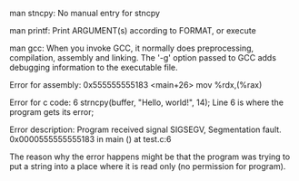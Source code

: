 man stncpy:
No manual entry for stncpy

man printf:
Print ARGUMENT(s) according to FORMAT, or execute

man gcc:
When you invoke GCC, it normally does preprocessing, compilation, assembly and linking. The '-g' option passed to GCC adds debugging information to the executable file.

Error for assembly:
0x555555555183 <main+26>        mov    %rdx,(%rax)

Error for c code:
6	strncpy(buffer, "Hello, world!", 14);
Line 6 is where the program gets its error;

Error description:
Program received signal SIGSEGV, Segmentation fault.
0x0000555555555183 in main () at test.c:6

The reason why the error happens might be that the program was trying to put a string into a place where it is read only (no permission for program).

